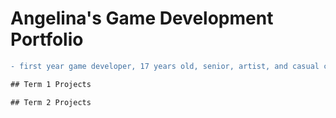 # Angelina's Game Development Portfolio
```diff
- first year game developer, 17 years old, senior, artist, and casual coder.

## Term 1 Projects

## Term 2 Projects

